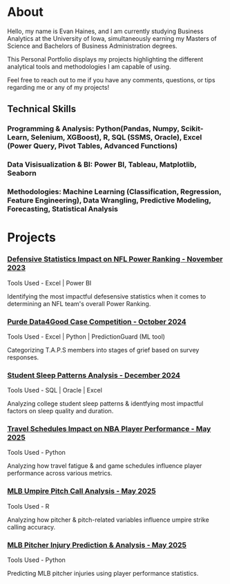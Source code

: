 # About
Hello, my name is Evan Haines, and I am currently studying Business Analytics at the University of Iowa, simultaneously earning my Masters of Science and Bachelors of Business Administration degrees.

This Personal Portfolio displays my projects highlighting the different analytical tools and methodologies I am capable of using.

Feel free to reach out to me if you have any comments, questions, or tips regarding me or any of my projects!


## Technical Skills
### Programming & Analysis: Python(Pandas, Numpy, Scikit-Learn, Selenium, XGBoost), R, SQL (SSMS, Oracle), Excel (Power Query, Pivot Tables, Advanced Functions)
### Data Visisualization & BI: Power BI, Tableau, Matplotlib, Seaborn
### Methodologies: Machine Learning (Classification, Regression, Feature Engineering), Data Wrangling, Predictive Modeling, Forecasting, Statistical Analysis


# Projects
### [Defensive Statistics Impact on NFL Power Ranking - November 2023](/pages/pages_nfl.md)
Tools Used - Excel | Power BI

Identifying the most impactful defesensive statistics when it comes to determining an NFL team's overall Power Ranking.

### [Purde Data4Good Case Competition - October 2024](/pages/pages_Data4Good.md)
Tools Used - Excel | Python | PredictionGuard (ML tool)

Categorizing T.A.P.S members into stages of grief based on survey responses.

### [Student Sleep Patterns Analysis - December 2024](/pages/pages_sleep.md)
Tools Used - SQL | Oracle | Excel

Analyzing college student sleep patterns & identfying most impactful factors on sleep quality and duration.

### [Travel Schedules Impact on NBA Player Performance - May 2025](/pages/pages_nba.md)
Tools Used - Python 

Analyzing how travel fatigue & and game schedules influence player performance across various metrics.

### [MLB Umpire Pitch Call Analysis - May 2025](/pages/pages_mlb1.md)
Tools Used - R

Analyzing how pitcher & pitch-related variables influence umpire strike calling accuracy.

### [MLB Pitcher Injury Prediction & Analysis - May 2025](/pages/pages_mlb2.md)
Tools Used - Python

Predicting MLB pitcher injuries using player performance statistics.
